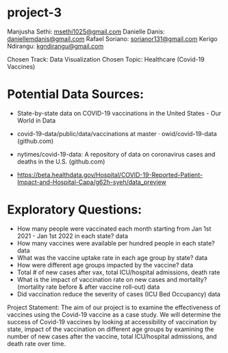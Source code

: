 # project-3

Manjusha Sethi: msethi1025@gmail.com 
Danielle Danis: daniellemdanis@gmail.com
Rafael Soriano: sorianor131@gmail.com 
Kerigo Ndirangu: kgndirangu@gmail.com 

Chosen Track: Data Visualization
Chosen Topic: Healthcare (Covid-19 Vaccines)

# Potential Data Sources: 

- State-by-state data on COVID-19 vaccinations in the United States - Our World in Data 

- covid-19-data/public/data/vaccinations at master · owid/covid-19-data (github.com) 

- nytimes/covid-19-data: A repository of data on coronavirus cases and deaths in the U.S. (github.com) 

- https://beta.healthdata.gov/Hospital/COVID-19-Reported-Patient-Impact-and-Hospital-Capa/g62h-syeh/data_preview


# Exploratory Questions:
- How many people were vaccinated each month starting from Jan 1st 2021 - Jan 1st 2022 in each state? data
- How many vaccines were available per hundred people in each state? data
- What was the vaccine uptake rate in each age group by state? data
- How were different age groups impacted by the vaccine? data
- Total # of new cases after vax, total ICU/hospital admissions, death rate
- What is the impact of vaccination rate on new cases and mortality? (mortality rate before & after vaccine roll-out) data
- Did vaccination reduce the severity of cases (ICU Bed Occupancy) data

Project Statement: The aim of our project is to examine the effectiveness of vaccines using the Covid-19 vaccine as a case study. We will determine the success of Covid-19 vaccines  by looking at accessibility of vaccination by state, impact of the vaccination on different age groups by examining the number of new cases after the vaccine, total ICU/hospital admissions, and death rate over time.

